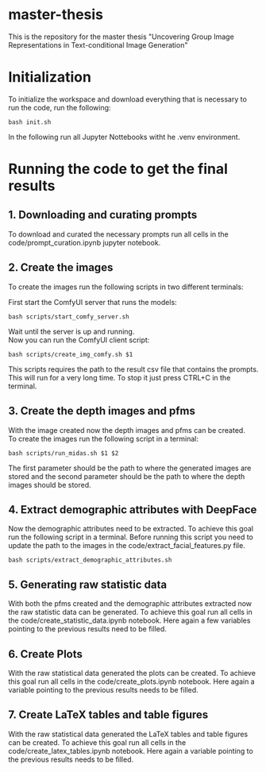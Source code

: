 # master-thesis
This is the repository for the master thesis "Uncovering Group Image Representations in Text-conditional Image Generation"

# Initialization

To initialize the workspace and download everything that is necessary to run the code, run the following:
```console
bash init.sh
```

In the following run all Jupyter Nottebooks witht he .venv environment.


# Running the code to get the final results

## 1. Downloading and curating prompts

To download and curated the necessary prompts run all cells in the code/prompt_curation.ipynb jupyter notebook.

## 2. Create the images

To create the images run the following scripts in two different terminals:

First start the ComfyUI server that runs the models:
```console
bash scripts/start_comfy_server.sh
```
Wait until the server is up and running.  
Now you can run the ComfyUI client script:

```console
bash scripts/create_img_comfy.sh $1
```

This scripts requires the path to the result csv file that contains the prompts.  
This will run for a very long time. To stop it just press CTRL+C in the terminal.

## 3. Create the depth images and pfms

With the image created now the depth images and pfms can be created.  
To create the images run the following script in a terminal:

```console
bash scripts/run_midas.sh $1 $2
```

The first parameter should be the path to where the generated images are stored and the second parameter should be the path to where the depth images should be stored.

## 4. Extract demographic attributes with DeepFace

Now the demographic attributes need to be extracted. To achieve this goal run the following script in a terminal. Before running this script you need to update the path to the images in the code/extract_facial_features.py file.


```console
bash scripts/extract_demographic_attributes.sh
```

## 5. Generating raw statistic data

With both the pfms created and the demographic attributes extracted now the raw statistic data can be generated. To achieve this goal run all cells in the code/create_statistic_data.ipynb notebook. Here again a few variables pointing to the previous results need to be filled.

## 6. Create Plots

With the raw statistical data generated the plots can be created. To achieve this goal run all cells in the code/create_plots.ipynb notebook. Here again a variable pointing to the previous results needs to be filled.

## 7. Create LaTeX tables and table figures

With the raw statistical data generated the LaTeX tables and table figures can be created. To achieve this goal run all cells in the code/create_latex_tables.ipynb notebook. Here again a variable pointing to the previous results needs to be filled.

